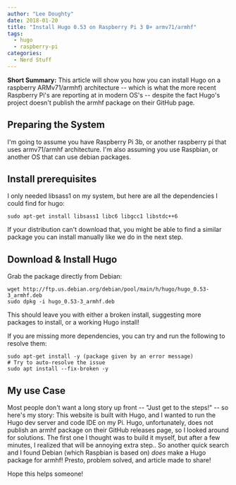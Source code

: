 ```yaml
---
author: "Lee Doughty"
date: 2018-01-20
title: "Install Hugo 0.53 on Raspberry Pi 3 B+ armv71/armhf"
tags:
  - hugo
  - raspberry-pi
categories:
  - Nerd Stuff
---
```


**Short Summary:** This article will show you how you can install Hugo on a raspberry ARMv71/armhf) architecture -- which is what the more recent Raspberry Pi's are reporting at in modern OS's -- despite the fact Hugo's project doesn't publish the armhf package on their GitHub page.

<!--more-->

## Preparing the System
I'm going to assume you have Raspberry Pi 3b, or another raspberry pi that uses armv71/armhf architecture. I'm also assuming you use Raspbian, or another OS that can use debian packages.

## Install prerequisites
I only needed libsass1 on my system, but here are all the dependencies I could find for hugo:

```
sudo apt-get install libsass1 libc6 libgcc1 libstdc++6
```

If your distribution can't download that, you might be able to find a similar package you can install manually like we do in the next step.

## Download & Install Hugo
Grab the package directly from Debian:

```
wget http://ftp.us.debian.org/debian/pool/main/h/hugo/hugo_0.53-3_armhf.deb
sudo dpkg -i hugo_0.53-3_armhf.deb 
```

This should leave you with either a broken install, suggesting more packages to install, or a working Hugo install!

If you are missing more dependencies, you can try and run the following to resolve them:
```
sudo apt-get install -y (package given by an error message)
# Try to auto-resolve the issue
sudo apt install --fix-broken -y
```

## My use Case
Most people don't want a long story up front -- "Just get to the steps!" -- so here's my story: This website is built with Hugo, and I wanted to run the Hugo dev server and code IDE on my Pi. Hugo, unfortunately, does not publish an armhf package on their GitHub releases page, so I looked around for solutions. The first one I thought was to build it myself, but after a few minutes, I realized that will be annoying extra step.. So another quick search and I found Debian (which Raspbian is based on) _does_ make a Hugo package for armhf! Presto, problem solved, and article made to share!

Hope this helps someone!